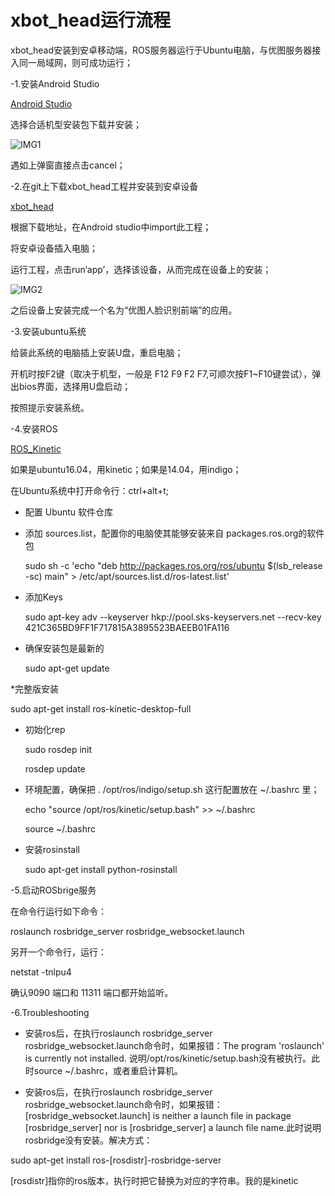# xbot_head运行流程

xbot_head安装到安卓移动端，ROS服务器运行于Ubuntu电脑，与优图服务器接入同一局域网，则可成功运行；

-1.安装Android Studio

[Android Studio](http://www.android-studio.org/)

选择合适机型安装包下载并安装；

![IMG1](https://github.com/gyworthit/weloveinterns/blob/master/images/1.png)


遇如上弹窗直接点击cancel；

-2.在git上下载xbot_head工程并安装到安卓设备

[xbot_head](https://github.com/lazyparser/xbot_head)

根据下载地址，在Android studio中import此工程；

将安卓设备插入电脑；

运行工程，点击run‘app’，选择该设备，从而完成在设备上的安装；

![IMG2](https://github.com/gyworthit/weloveinterns/blob/master/images/2.png)

之后设备上安装完成一个名为“优图人脸识别前端”的应用。

-3.安装ubuntu系统

给装此系统的电脑插上安装U盘，重启电脑；

开机时按F2键（取决于机型，一般是 F12 F9 F2 F7,可顺次按F1~F10键尝试），弹出bios界面，选择用U盘启动；

按照提示安装系统。

-4.安装ROS

[ROS_Kinetic](http://wiki.ros.org/kinetic/Installation/Ubuntu)

如果是ubuntu16.04，用kinetic；如果是14.04，用indigo；

在Ubuntu系统中打开命令行：ctrl+alt+t;

* 配置 Ubuntu 软件仓库

* 添加 sources.list，配置你的电脑使其能够安装来自 packages.ros.org的软件包

  sudo sh -c 'echo "deb http://packages.ros.org/ros/ubuntu $(lsb_release -sc) main" > /etc/apt/sources.list.d/ros-latest.list'

* 添加Keys

  sudo apt-key adv --keyserver hkp://pool.sks-keyservers.net --recv-key 421C365BD9FF1F717815A3895523BAEEB01FA116

* 确保安装包是最新的

  sudo apt-get update

*完整版安装

  sudo apt-get install ros-kinetic-desktop-full

* 初始化rep

  sudo rosdep init
  
  rosdep update

* 环境配置，确保把 . /opt/ros/indigo/setup.sh 这行配置放在 ~/.bashrc 里；

  echo "source /opt/ros/kinetic/setup.bash" >> ~/.bashrc
  
  source ~/.bashrc

* 安装rosinstall

  sudo apt-get install python-rosinstall

-5.启动ROSbrige服务

在命令行运行如下命令：

  roslaunch rosbridge_server rosbridge_websocket.launch

另开一个命令行，运行：

  netstat -tnlpu4
  
确认9090 端口和 11311 端口都开始监听。

-6.Troubleshooting

* 安装ros后，在执行roslaunch rosbridge_server rosbridge_websocket.launch命令时，如果报错：The program 'roslaunch' is currently not installed. 说明/opt/ros/kinetic/setup.bash没有被执行。此时source ~/.bashrc，或者重启计算机。

* 安装ros后，在执行roslaunch rosbridge_server rosbridge_websocket.launch命令时，如果报错：[rosbridge_websocket.launch] is neither a launch file in package [rosbridge_server] nor is [rosbridge_server] a launch file name.此时说明rosbridge没有安装。解决方式：

sudo apt-get install ros-[rosdistr]-rosbridge-server

[rosdistr]指你的ros版本，执行时把它替换为对应的字符串。我的是kinetic
